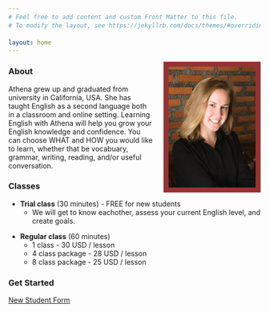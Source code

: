```yaml
---
# Feel free to add content and custom Front Matter to this file.
# To modify the layout, see https://jekyllrb.com/docs/themes/#overriding-theme-defaults

layout: home
---
```

<img src="athena.jpg" style="    float: right;
    height: 241px;
    margin-left: 20px;
    background: #963233;
    padding: 10px;" />

### About 
Athena grew up and graduated from university in California, USA. She has taught English as a second language both in a classroom and online setting. Learning English with Athena will help you grow your English knowledge and confidence. You can choose WHAT and HOW you would like to learn, whether that be vocabuary, grammar, writing, reading, and/or useful conversation.

### Classes
* **Trial class** (30 minutes) - FREE for new students
  * We will get to know eachother, assess your current English level, and create goals. 

<!-- -->

* **Regular class** (60 minutes) 
  * 1 class - 30 USD / lesson   
  * 4 class package - 28 USD / lesson
  * 8 class package - 25 USD / lesson

### Get Started

<a class="buttonLink" href="https://forms.gle/JTfaTrS5VFAvW6Tz5">
	New Student Form
</a>



